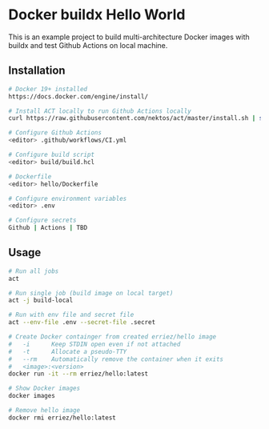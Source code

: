 # Docker buildx Hello World
This is an example project to build multi-architecture Docker images
with buildx and test Github Actions on local machine.

## Installation

```bash
# Docker 19+ installed
https://docs.docker.com/engine/install/

# Install ACT locally to run Github Actions locally
curl https://raw.githubusercontent.com/nektos/act/master/install.sh | sudo bash

# Configure Github Actions
<editor> .github/workflows/CI.yml

# Configure build script
<editor> build/build.hcl

# Dockerfile
<editor> hello/Dockerfile

# Configure environment variables
<editor> .env

# Configure secrets
Github | Actions | TBD
```

## Usage

```bash
# Run all jobs
act

# Run single job (build image on local target)
act -j build-local

# Run with env file and secret file
act --env-file .env --secret-file .secret

# Create Docker containger from created erriez/hello image
#   -i      Keep STDIN open even if not attached
#   -t      Allocate a pseudo-TTY
#   --rm    Automatically remove the container when it exits
#   <image>:<version>
docker run -it --rm erriez/hello:latest

# Show Docker images
docker images

# Remove hello image
docker rmi erriez/hello:latest
```
